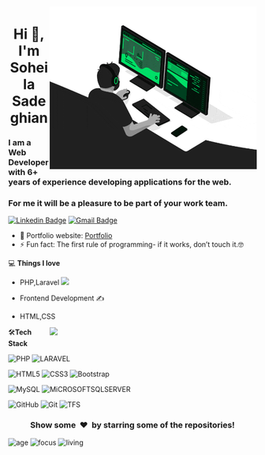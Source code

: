 <img align="right" src="https://github.com/soheilasadeghian/soheilasadeghian/blob/main/developer.gif" alt="Coder GIF" width="420" height="330">



<h1 align="center">Hi 👋, I'm Soheila Sadeghian</h1>
<h3>I am a Web Developer with 6+ years of experience developing applications for the web.</h3>
<h3>For me it will be a pleasure to be part of your work team.</h3>


[![Linkedin Badge](https://img.shields.io/badge/-soheilasadeghian-blue?style=flat-square&logo=Linkedin&logoColor=white&link=https://www.linkedin.com/in/soheilasadeghian/)](https://www.linkedin.com/in/soheilasadeghian/)
[![Gmail Badge](https://img.shields.io/badge/-soheila.sadeghian89@gmail.com-c14438?style=flat-square&logo=Gmail&logoColor=white&link=mailto:soheila.sadeghian89@gmail.com)](mailto:soheila.sadeghian89@gmail.com) 

- 🎯 Portfolio website: [Portfolio](https://soheilasadeghian.github.io/)
- ⚡ Fun fact: The first rule of programming- if it works, don’t touch it.🤓

💻 **Things I love**
- PHP,Laravel <img src="https://media.giphy.com/media/WUlplcMpOCEmTGBtBW/giphy.gif" width="30"> 
- Frontend Development ✍️
- HTML,CSS


    <a href="https://github.com/anuraghazra/github-readme-stats" title="Go to Source">
      <img align="right" width=420 height="auto" src="https://github-readme-stats.vercel.app/api?username=soheilasadeghian&show_icons=true&theme=dark&border_color=61dafb&hide_border=true&include_all_commits=true" />
    </a>
    
🛠**Tech Stack**

![PHP](https://img.shields.io/badge/-PHP-000000?style=flat&logo=php)
![LARAVEL](https://img.shields.io/badge/-LARAVEL-000000?style=flat&logo=laravel)

![HTML5](https://img.shields.io/badge/-HTML5-000000?style=flat&logo=HTML5)
![CSS3](https://img.shields.io/badge/-CSS3-000000?style=flat&logo=CSS3)
![Bootstrap](https://img.shields.io/badge/-Bootstrap-000000?style=flat&logo=bootstrap)

![MySQL](https://img.shields.io/badge/-MySQL-000000?style=flat&logo=MySQL)
![MiCROSOFTSQLSERVER](https://img.shields.io/badge/-MiCROSOFTSQLSERVER-000000?style=flat&logo=MiCROSOFTSQLSERVER)

![GitHub](https://img.shields.io/badge/-GitHub-000000?style=flat&logo=github&logoColor=FFFFFF)
![Git](https://img.shields.io/badge/-Git-000000?style=flat&logo=git&logoColor=F05032)
![TFS](https://img.shields.io/badge/-TFS-000000?style=flat&logo=TFS)

<div align="center">
    <h3 align="center">Show some &nbsp;❤️&nbsp; by starring some of the repositories!</h3>
</div>



![age](https://img.shields.io/badge/age-34-blue)
![focus](https://img.shields.io/badge/focus-Frontend-brightgreen)
![living](https://img.shields.io/badge/living-Iran-3c9)

